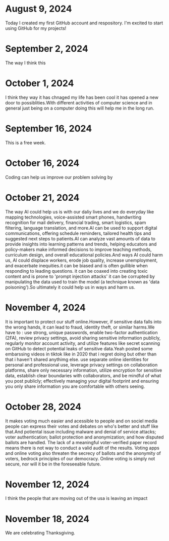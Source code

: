 # August 9, 2024
Today I created my first GitHub account and respository. I'm excited to start using GitHub for my projects! 


# September 2, 2024
The way I think this 

# October 1, 2024
I think they way it has chnaged my life has been cool it has opened a new door to possiblities.With different activities of computer science and in general just being on a computer doing this will help me in the long run.
# September 16, 2024
This is a free week.
# October 16, 2024
Coding can help us improve our problem solving by 
# October 21, 2024
The way AI could help us is with our daliy lives and we do everyday like mapping technologies, voice-assisted smart phones, handwriting recognition for mail delivery, financial trading, smart logistics, spam filtering, language translation, and more.AI can be used to support digital communications, offering schedule reminders, tailored health tips and suggested next steps to patients.AI can analyze vast amounts of data to provide insights into learning patterns and trends, helping educators and policy-makers make informed decisions to improve teaching methods, curriculum design, and overall educational policies.And ways AI could harm us, AI could displace workers, erode job quality, increase unemployment, and exacerbate inequities.it can be biased and is often gullible when responding to leading questions. it can be coaxed into creating toxic content and is prone to 'prompt injection attacks' it can be corrupted by manipulating the data used to train the model (a technique known as 'data poisoning').So ultimately it could help us in ways and harm us.
# November 4, 2024
It is important to protect our stuff online.However, if sensitive data falls into the wrong hands, it can lead to fraud, identity theft, or similar harms.We have to : use strong, unique passwords, enable two-factor authentication (2FA), review privacy settings, avoid sharing sensitive information publicly, regularly monitor account activity, and utilize features like secret scanning on GitHub to detect potential leaks of sensitive data.Yeah posted some embarssing videos in tiktok like in 2020 that i regret doing but other than that i haven't shared anythimg else. use separate online identities for personal and professional use, leverage privacy settings on collaboration platforms, share only necessary information, utilize encryption for sensitive data, establish clear boundaries with collaborators, and be mindful of what you post publicly; effectively managing your digital footprint and ensuring you only share information you are comfortable with others seeing. 
# October 28, 2024
It makes voting much easier and acessible to people and on sociel media people can express their votes and debates on who's better and stuff like that.And potiental issue including malware and denial of service attacks; voter authentication; ballot protection and anonymization; and how disputed ballots are handled. The lack of a meaningful voter-verified paper record means there is not way to conduct a valid audit of the results. Voting apps and online voting also threaten the secrecy of ballots and the anonymity of voters, bedrock principles of our democracy. Online voting is simply not secure, nor will it be in the foreseeable future.
# November 12, 2024
I think the people that are moving out of the usa is leaving an impact 
# November 18, 2024
We are celebrating Thanksgiving.
